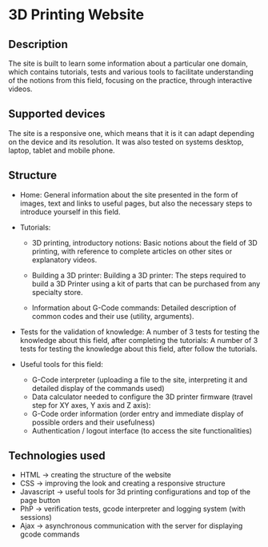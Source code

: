 # 3D Printing Website

## Description
The site is built to learn some information about a particular one domain, which contains tutorials, tests and various tools to facilitate understanding of the notions from this field, focusing on the practice, through interactive videos.

## Supported devices
The site is a responsive one, which means that it is it can adapt depending on the device and its resolution. It was also tested on systems desktop, laptop, tablet and mobile phone.

## Structure
- Home: General information about the site presented in the form of images, text and links to useful pages, but also the necessary steps to introduce yourself in this field.

- Tutorials:
    - 3D printing, introductory notions: Basic notions about the field of 3D printing, with reference to complete articles on other sites or explanatory videos.

    - Building a 3D printer: Building a 3D printer: The steps required to build a 3D Printer using a kit of parts that can be purchased from any specialty store.

    - Information about G-Code commands: Detailed description of common codes and their use (utility, arguments).

- Tests for the validation of knowledge: A number of 3 tests for testing the knowledge about this field, after completing the tutorials: A number of 3 tests for testing the knowledge about this field, after follow the tutorials.

- Useful tools for this field:
    - G-Code interpreter (uploading a file to the site, interpreting it and detailed display of the commands used)
    - Data calculator needed to configure the 3D printer firmware (travel step for XY axes, Y axis and Z axis):
    - G-Code order information (order entry and immediate display of possible orders and their usefulness)
    - Authentication / logout interface (to access the site functionalities)

## Technologies used
- HTML -> creating the structure of the website
- CSS -> improving the look and creating a responsive structure
- Javascript -> useful tools for 3d printing configurations and top of the page button
- PhP -> verification tests, gcode interpreter and logging system (with sessions)
- Ajax -> asynchronous communication with the server for displaying gcode commands

